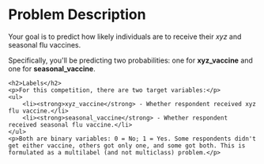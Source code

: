 <!DOCTYPE html>
<html>
<head>
    <title>Predicting Vaccination Likelihood: A Multilabel Classification Problem</title>
</head>
<body>
    <h1>Problem Description</h1>
    <p>Your goal is to predict how likely individuals are to receive their <em>xyz</em> and seasonal flu vaccines.</p>
    <p>Specifically, you'll be predicting two probabilities: one for <strong>xyz_vaccine</strong> and one for <strong>seasonal_vaccine</strong>.</p>

    <h2>Labels</h2>
    <p>For this competition, there are two target variables:</p>
    <ul>
        <li><strong>xyz_vaccine</strong> - Whether respondent received xyz flu vaccine.</li>
        <li><strong>seasonal_vaccine</strong> - Whether respondent received seasonal flu vaccine.</li>
    </ul>
    <p>Both are binary variables: 0 = No; 1 = Yes. Some respondents didn't get either vaccine, others got only one, and some got both. This is formulated as a multilabel (and not multiclass) problem.</p>
</body>
</html>
